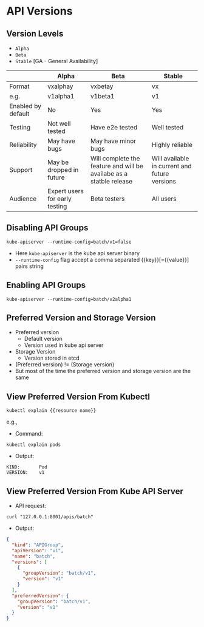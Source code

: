 # API Versions

## Version Levels

* `Alpha`
* `Beta`
* `Stable` [GA - General Availability]


|                    | Alpha                          | Beta                                                                | Stable                                        |
|--------------------|--------------------------------|---------------------------------------------------------------------|-----------------------------------------------|
| Format             | vxalphay                       | vxbetay                                                             | vx                                            |
| e.g.               | v1alpha1                       | v1beta1                                                             | v1                                            |
| Enabled by default | No                             | Yes                                                                 | Yes                                           |
| Testing            | Not well tested                | Have e2e tested                                                     | Well tested                                   |
| Reliability        | May have bugs                  | May have minor bugs                                                 | Highly reliable                               |
| Support            | May be dropped in future       | Will complete the feature and will be availabe as a statble release | Will available in current and future versions |
| Audience           | Expert users for early testing | Beta testers                                                        | All users                                     |

## Disabling API Groups

```shell
kube-apiserver --runtime-config=batch/v1=false
```

* Here `kube-apiserver` is the kube api server binary
* `--runtime-config` flag accept a comma separated {{key}}[={{value}}] pairs string

## Enabling API Groups

```shell
kube-apiserver --runtime-config=batch/v2alpha1
```

## Preferred Version and Storage Version

* Preferred version
  * Default version
  * Version used in kube api server
* Storage Version
  * Version stored in etcd
* (Preferred version) != (Storage version)
* But most of the time the preferred version and storage version are the same

## View Preferred Version From Kubectl

```shell
kubectl explain {{resource name}}
```

e.g.,
* Command:
```shell
kubectl explain pods
```

* Output:

```shell
KIND:       Pod
VERSION:    v1
```

## View Preferred Version From Kube API Server

* API request:
```shell
curl "127.0.0.1:8001/apis/batch"
```

* Output:
```json
{
  "kind": "APIGroup",
  "apiVersion": "v1",
  "name": "batch",
  "versions": [
    {
      "groupVersion": "batch/v1",
      "version": "v1"
    }
  ],
  "preferredVersion": {
    "groupVersion": "batch/v1",
    "version": "v1"
  }
}
```